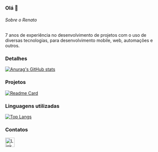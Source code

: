 ### Olá 👋

###### Sobre o Renato
7 anos de experiência no desenvolvimento de projetos com o uso de diversas tecnologias, para desenvolvimento mobile, web, automações e outros.


### Detalhes

[![Anurag's GitHub stats](https://github-readme-stats.vercel.app/api?username=renatoreis1985&show_icons=true&theme=dark)](https://github.com/renatoreis1985/renatoreis1985)

### Projetos

[![Readme Card](https://github-readme-stats.vercel.app/api/pin/?username=renatoreis1985&repo=primeirosite_zelda.github.io&theme=dark)](https://github.com/renatoreis1985/primeirosite_zelda)


### Linguagens utilizadas

[![Top Langs](https://github-readme-stats.vercel.app/api/top-langs/?username=renatoreis1985&layout=compact)](https://github.com/renatoreis1985/renatoreis1985)

### Contatos

[<img src='https://img.shields.io/badge/LinkedIn-0077B5?style=for-the-badge&logo=linkedin&logoColor=white' alt='Linkedin' height='30'>](https://www.linkedin.com/in/renato-pinheiro-reis/)

